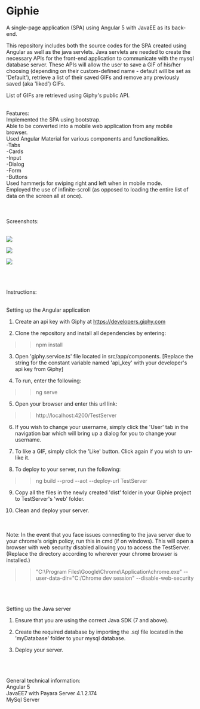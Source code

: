 # Giphie
A single-page application (SPA) using Angular 5 with JavaEE as its back-end.

This repository includes both the source codes for the SPA created using Angular as well as the java servlets. Java servlets are needed to create the necessary APIs for the front-end application to communicate with the mysql database server. These APIs will allow the user to save a GIF of his/her choosing (depending on their custom-defined name - default will be set as 'Default'), retrieve a list of their saved GIFs and remove any previously saved (aka 'liked') GIFs.

List of GIFs are retrieved using Giphy's public API.

<br />
Features:<br />
Implemented the SPA using bootstrap.<br />
Able to be converted into a mobile web application from any mobile browser.<br />
Used Angular Material for various components and functionalities.<br />
  -Tabs<br />
  -Cards<br />
  -Input<br />
  -Dialog<br />
  -Form<br />
  -Buttons<br />
Used hammerjs for swiping right and left when in mobile mode.<br />
Employed the use of infinite-scroll (as opposed to loading the entire list of data on the screen all at once).<br />


<br />
<br />
<br />
Screenshots:<br /><br />



![](/Screenshots/NavigationBar.jpg)





![](/Screenshots/SearchEntry.jpg)





![](/Screenshots/SearchResult.jpg)


<br />
<br />
<br />
Instructions:<br /><br />


Setting up the Angular application

1. Create an api key with Giphy at https://developers.giphy.com

2. Clone the repository and install all dependencies by entering:

>>npm install

3. Open 'giphy.service.ts' file located in src/app/components. [Replace the string for the constant variable named 'api_key' with your developer's api key from Giphy]

4. To run, enter the following:

>>ng serve

5. Open your browser and enter this url link:

>>http://localhost:4200/TestServer

6. If you wish to change your username, simply click the 'User' tab in the navigation bar which will bring up a dialog for you to change your username.

7. To like a GIF, simply click the 'Like' button. Click again if you wish to un-like it.

8. To deploy to your server, run the following:
>>ng build --prod --aot --deploy-url TestServer

9. Copy all the files in the newly created 'dist' folder in your Giphie project to TestServer's 'web' folder.

10. Clean and deploy your server.


<br /><br />
Note: In the event that you face issues connecting to the java server due to your chrome's origin policy, run this in cmd (if on windows). This will open a browser with web security disabled allowing you to access the TestServer. (Replace the directory according to wherever your chrome browser is installed.)
>>"C:\Program Files\Google\Chrome\Application\chrome.exe" --user-data-dir="C:/Chrome dev session" --disable-web-security<br />


<br /><br /><br />
Setting up the Java server

1. Ensure that you are using the correct Java SDK (7 and above).

2. Create the required database by importing the .sql file located in the 'myDatabase' folder to your mysql database.

3. Deploy your server.


<br /><br /><br />
General technical information:<br />
Angular 5<br />
JavaEE7 with Payara Server 4.1.2.174 <br />
MySql Server <br />
